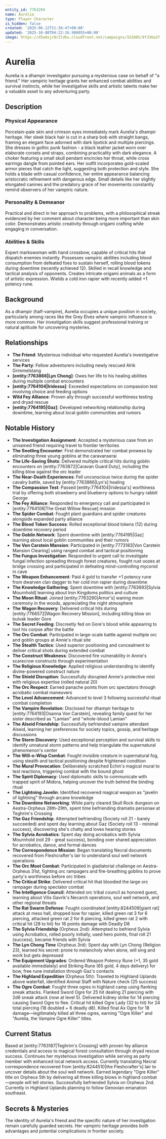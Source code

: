 ```yaml
---
entity_id: 7763294
name: Aurelia
type: Player Character
is_hidden: false
created: '2025-06-12T21:36:47+00:00'
updated: '2025-10-08T04:22:16.908055+00:00'
image: https://d3a4xjr8r2ldhu.cloudfront.net/campaigns/322885/9f336a37-767e-430b-a504-4208c9ba294d.jpg
---
```


# Aurelia

Aurelia is a dhampir investigator pursuing a mysterious case on behalf of "a friend." Her vampiric heritage grants her enhanced combat abilities and survival instincts, while her investigative skills and artistic talents make her a valuable asset to any adventuring party.

## Description

### Physical Appearance

Porcelain-pale skin and crimson eyes immediately mark Aurelia's dhampir heritage. Her sleek black hair is cut in a sharp bob with straight bangs, framing an elegant face adorned with dark lipstick and multiple piercings. She dresses in gothic punk fashion - a black leather jacket worn over elaborate corsets and straps, combining practicality with dark elegance. A choker featuring a small skull pendant encircles her throat, while cross earrings dangle from pointed ears. Her outfit incorporates gold-scaled armor pieces that catch the light, suggesting both protection and style. She holds a blade with casual confidence, her entire appearance balancing aristocratic refinement with dangerous edge. Small details like her slightly elongated canines and the predatory grace of her movements constantly remind observers of her vampiric nature.

### Personality & Demeanor

Practical and direct in her approach to problems, with a philosophical streak evidenced by her comment about character being more important than skin color. Demonstrates artistic creativity through origami crafting while engaging in conversation.

### Abilities & Skills

Expert markswoman with hand crossbow, capable of critical hits that dispatch enemies instantly. Possesses vampiric abilities including blood consumption from defeated foes to sustain herself, rolling blood tokens during downtime (recently achieved 12). Skilled in recall knowledge and tactical analysis of opponents. Creates intricate origami animals as a form of artistic expression. Wields a cold iron rapier with recently added +1 potency rune.

## Background

As a dhampir (half-vampire), Aurelia occupies a unique position in society, particularly among races like the Grey Elves where vampiric influence is more common. Her investigation skills suggest professional training or natural aptitude for uncovering mysteries.

## Relationships

- **The Friend**: Mysterious individual who requested Aurelia's investigative services
- **The Party**: Fellow adventurers including newly rescued Alrik Grimmelstang
- **[entity:7763866|Lyn Chong]**: Owes her life to his healing abilities during multiple combat encounters
- **[entity:7764104|Iridessa]**: Exceeded expectations on compassion test involving choice and feeding options
- **Wild Fey Alliance**: Proven ally through successful worthiness testing and dryad rescue
- **[entity:7764195|Gaz]**: Developed networking relationship during downtime, learning about local goblin communities and rumors

## Notable History

- **The Investigation Assignment**: Accepted a mysterious case from an unnamed friend requiring travel to frontier territories
- **The Snotling Encounter**: First demonstrated her combat prowess by eliminating three young goblins at the caravanserai
- **The Life-Saving Shots**: Delivered multiple critical hits during goblin encounters on [entity:7763872|Caravan Guard Duty], including the killing blow against the orc leader
- **The Near-Death Experiences**: Fell unconscious twice during the spider cavalry battle, saved by [entity:7763866|Lyn's] healing
- **The Compassion Test**: Passed [entity:7764104|Iridessa's] worthiness trial by offering both strawberry and blueberry options to hungry rabbit George
- **The Fey Alliance**: Responded to emergency call and participated in [entity:7764108|The Great Willow Rescue] mission
- **The Spider Combat**: Fought plant guardians and spider creatures alongside expanded party alliance
- **The Blood Token Success**: Rolled exceptional blood tokens (12) during downtime recovery period
- **The Goblin Network**: Spent downtime with [entity:7764195|Gaz] learning about local goblin communities and their rumors
- **The Von Carstein Mansion**: Participated in [entity:7773183|Von Carstein Mansion Clearing] using ranged combat and tactical positioning
- **The Fungus Investigation**: Responded to urgent call to investigate fungal infection spreading through forest creatures, fought rust oozes at bridge crossing and participated in defeating mind-controlling myconid in cave
- **The Weapon Enhancement**: Paid 4 gold to transfer +1 potency rune from dwarven clan dagger to her cold iron rapier during downtime
- **The Knowledge Gathering**: Spent downtime with [entity:7763693|Sylvia Mournhold] learning about Iron Kingdoms politics and culture
- **The Moon Ritual**: Joined [entity:7763290|Arnor's] waning moon ceremony in the woods, appreciating the night atmosphere
- **The Wagon Recovery**: Delivered critical hits during [entity:7766572|Wagon Recovery Mission], including killing blow on bulvak leader Gore
- **The Secret Feeding**: Discreetly fed on Gore's blood while appearing to loot his corpse after the battle
- **The Orc Combat**: Participated in large-scale battle against multiple orc and goblin groups at Annie's ritual site
- **The Stealth Tactics**: Used superior positioning and concealment to deliver critical shots during extended combat
- **The Construct Weakness**: Discovered fire vulnerability in Annie's scarecrow constructs through experimentation
- **The Religious Knowledge**: Applied religious understanding to identify divine-powered construct nature
- **The Shield Disruption**: Successfully disrupted Annie's protective mist with religious expertise (rolled natural 20)
- **The Orc Respect**: Earned panache points from orc spectators through acrobatic combat maneuvers
- **The Level Advancement**: Advanced to level 3 following successful ritual combat completion
- **The Vampire Revelation**: Disclosed her dhampir heritage to [entity:7764193|Osanna Von Carstein], revealing family quest for her sister described as "Lamian" and "whole-blood Lamian"
- **The Alseid Friendship**: Successfully befriended vampire attendant Alseid, learning her preferences for society topics, gossip, and heritage discussions
- **The Storm Discovery**: Used exceptional perception and survival skills to identify unnatural storm patterns and help triangulate the supernatural phenomenon's center
- **The Will-o-Wisp Combat**: Fought invisible creature in supernatural fog, using stealth and tactical positioning despite frightened condition
- **The Mural Provocation**: Deliberately scratched Echin's magical mural to test reactions, triggering combat with the bound ghost
- **The Spirit Diplomacy**: Used diplomatic skills to communicate with trapped spirit of Midora, helping uncover the truth behind the binding ritual
- **The Lightning Javelin**: Identified recovered magical weapon as "javelin of lightning" through arcane knowledge
- **The Downtime Networking**: While party cleared Skull Rock dungeon on Aestra-Orpheus 28th-29th, spent time befriending dramatis personae at Teghrim's Crossing
- **The Gaz Friendship**: Attempted befriending (Society roll 21 - barely succeeded) and spent day learning about Gaz (Society roll 13 - minimal success), discovering she's chatty and loves hearing stories
- **The Sylvia Acrobatics**: Spent day doing acrobatics with Sylvia Mournhold (roll 29 - great success), bonding over shared appreciation for acrobatics, dance, and formal dances
- **The Correspondence Mission**: Began translating Necral documents recovered from Fleshcrafter's lair to understand soul well network operations
- **The Orc Moot Combat**: Participated in gladiatorial challenge on Aestra-Orpheus 31st, fighting orc rampagers and fire-breathing goblins to prove party's worthiness before orc tribes
- **The Critical Strike**: Delivered critical hit that bloodied the large orc rampager during spectator combat
- **The Intelligence Council**: Attended orc tribal council as honored guest, learning about Vilis Gavrik's Necarch operations, soul well network, and other regional threats
- **The Rat Swarm Defense**: Fought coordinated [entity:8244509|giant rat] attack at mess hall, dropped bow for rapier, killed green rat 3 for 6 piercing, attacked green rat 2 for 8 piercing, killed green rat 2 with critical hit (28 to hit) for 16 points damage with Deadly D8
- **The Sylvia Friendship** (Orpheus 2nd): Attempted to befriend Sylvia using Acrobatics, rolled poorly initially, used hero points, final roll 21 (success), became friends with Sylvia
- **The Lyn Chong Time** (Orpheus 3rd): Spent day with Lyn Chong (Religion 23), learned his secret: prone to melancholy when alone, will sing and work but gets depressed
- **The Equipment Upgrades**: Ordered Weapon Potency Rune (+1, 35 gold available immediately) and Striking Rune (65 gold, 4 days delivery) for bow, free rune installation through Gaz's contacts
- **The Highland Expedition** (Orpheus 5th): Traveled to Highland Uplands above waterfall, identified Animal Staff with Nature check (25 success)
- **The Ogre Combat**: Fought three ogres in highland camp using flanking sneak attacks. Flanked Sword Ogre for 25 hit dealing 21 piercing with 2d6 sneak attack (now at level 5). Delivered kidney strike for 14 piercing causing Sword Ogre to flee. Critical hit killed Ogre Lady (32 to hit) for 24 total piercing (18 doubled + 6 deadly d8). Killed final Ax Ogre for 18 damage—legitimately killed all three ogres, earning "Ogre Killer" and "Aurelia, the Vampire Ogre Killer" titles.

## Current Status

Based at [entity:7763187|Teghrim's Crossing] with proven fey alliance credentials and access to magical forest consultation through dryad rescue success. Continues her mysterious investigation while serving as party member with enhanced local network access. Currently translating Necral correspondence recovered from [entity:8244510|the Fleshcrafter's] lair to uncover details about the soul well network. Earned legendary "Ogre Killer" title on Orpheus 5th by delivering all three killing blows in highland combat—people will tell stories. Successfully befriended Sylvia on Orpheus 2nd. Currently in Highland Uplands planning to follow Genovian emanation southeast.

## Secrets & Mysteries

The identity of Aurelia's friend and the specific nature of her investigation remain carefully guarded secrets. Her vampiric heritage provides both advantages and potential complications in frontier society.